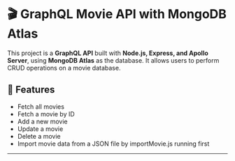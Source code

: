 # 🎬 GraphQL Movie API with MongoDB Atlas

This project is a **GraphQL API** built with **Node.js, Express, and Apollo Server**, using **MongoDB Atlas** as the database. It allows users to perform CRUD operations on a movie database.

## 🚀 Features
- Fetch all movies
- Fetch a movie by ID
- Add a new movie
- Update a movie
- Delete a movie
- Import movie data from a JSON file by importMovie.js running first

---

